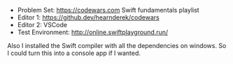 
- Problem Set: https://codewars.com Swift fundamentals playlist
- Editor 1: https://github.dev/hearnderek/codewars
- Editor 2: VSCode
- Test Environment: http://online.swiftplayground.run/

Also I installed the Swift compiler with all the dependencies on windows.
So I could turn this into a console app if I wanted.
